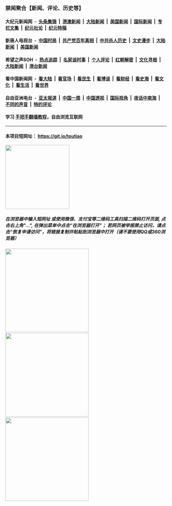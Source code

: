 ### 禁闻聚合【新闻、评论、历史等】

#### 大纪元新闻网 &nbsp;-&nbsp; [头条集锦](indexes/E头条集锦.md?t=02161111) &nbsp;|&nbsp; [港澳新闻](indexes/E港澳新闻.md?t=02161111)  &nbsp;|&nbsp; [大陆新闻](indexes/E大陆新闻.md?t=02161111) &nbsp;|&nbsp; [美国新闻](indexes/E美国新闻.md?t=02161111) &nbsp;|&nbsp; [国际新闻](indexes/E国际新闻.md?t=02161111) &nbsp;|&nbsp; [专栏文集](indexes/E专栏文集.md?t=02161111) &nbsp;|&nbsp; [纪元社论](indexes/E纪元社论.md?t=02161111) &nbsp;|&nbsp; [纪元特稿](indexes/E纪元特稿.md?t=02161111) 

#### 新唐人电视台 &nbsp;-&nbsp; [中国时局](indexes/N中国时局.md?t=02161111) &nbsp;|&nbsp; [共产党百年真相](indexes/N共产党百年真相.md?t=02161111) &nbsp;|&nbsp; [中共杀人历史](indexes/N中共杀人历史.md?t=02161111) &nbsp;|&nbsp; [文史漫步](indexes/N文史漫步.md?t=02161111) &nbsp;|&nbsp; [大陆新闻](indexes/N大陆新闻.md?t=02161111) &nbsp;|&nbsp; [美国新闻](indexes/N美国新闻.md?t=02161111)

#### 希望之声SOH &nbsp;-&nbsp; [热点追踪](indexes/H热点追踪.md?t=02161111) &nbsp;|&nbsp; [名家谈时事](indexes/H名家谈时事.md?t=02161111) &nbsp;|&nbsp; [个人评论](indexes/H个人评论.md?t=02161111)  &nbsp;|&nbsp; [红朝解密](indexes/H红朝解密.md?t=02161111) &nbsp;|&nbsp; [文化寻根](indexes/H文化寻根.md?t=02161111) &nbsp;|&nbsp; [大陆新闻](indexes/H大陆新闻.md?t=02161111) &nbsp;|&nbsp; [港台新闻](indexes/H港台新闻.md?t=02161111)

#### 看中国新闻网 &nbsp;-&nbsp; [看大陆](indexes/S看大陆.md?t=02161111) &nbsp;|&nbsp; [看官场](indexes/S看官场.md?t=02161111) &nbsp;|&nbsp; [看民生](indexes/S看民生.md?t=02161111)  &nbsp;|&nbsp; [看博谈](indexes/S看博谈.md?t=02161111) &nbsp;|&nbsp; [看财经](indexes/S看财经.md?t=02161111) &nbsp;|&nbsp; [看史海](indexes/S看史海.md?t=02161111) &nbsp;|&nbsp; [看文化](indexes/S看文化.md?t=02161111) &nbsp;|&nbsp; [看生活](indexes/S看生活.md?t=02161111) &nbsp;|&nbsp; [看世界](indexes/S看世界.md?t=02161111)

#### 自由亚洲电台 &nbsp;-&nbsp; [亚太报道](indexes/R亚太报道.md?t=02161111) &nbsp;|&nbsp; [中国一周](indexes/R中国一周.md?t=02161111) &nbsp;|&nbsp; [中国透视](indexes/R中国透视.md?t=02161111)  &nbsp;|&nbsp; [国际视角](indexes/R国际视角.md?t=02161111) &nbsp;|&nbsp; [夜话中南海](indexes/R夜话中南海.md?t=02161111) &nbsp;|&nbsp; [不同的声音](indexes/R不同的声音.md?t=02161111) &nbsp;|&nbsp; [特约评论](indexes/R特约评论.md?t=02161111)

#### 学习 [手把手翻墙教程](https://github.com/gfw-breaker/guides/wiki)，自由浏览互联网

----

#### 本项目短网址： https://git.io/toutiao
<img src="https://raw.githubusercontent.com/gfw-breaker/banned-news/master/scripts/img/qr.png" width="200px"/>  

##### 在浏览器中输入短网址 或使用微信、支付宝等二维码工具扫描二维码打开页面, 点击右上角"...", 在弹出菜单中点击“在浏览器打开”； 若网页被举报禁止访问，请点击“恢复申请访问”，将链接复制并粘贴到浏览器中打开（请不要使用QQ或360浏览器）

<img src="https://raw.githubusercontent.com/gfw-breaker/banned-news/master/scripts/img/1.png" width="260px"/> &nbsp; <img src="https://raw.githubusercontent.com/gfw-breaker/banned-news/master/scripts/img/2.png" width="260px"/> &nbsp; <img src="https://raw.githubusercontent.com/gfw-breaker/banned-news/master/scripts/img/3.png" width="260px"/>
